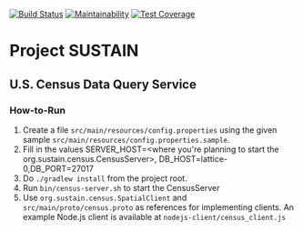 [![Build Status](https://travis-ci.com/Project-Sustain/sustain-census.svg?branch=master)](https://travis-ci.com/Project-Sustain/sustain-census)
[![Maintainability](https://api.codeclimate.com/v1/badges/643c77ef8bf644ea3492/maintainability)](https://codeclimate.com/github/Project-Sustain/sustain-census/maintainability)
[![Test Coverage](https://api.codeclimate.com/v1/badges/643c77ef8bf644ea3492/test_coverage)](https://codeclimate.com/github/Project-Sustain/sustain-census/test_coverage)

# Project SUSTAIN
## U.S. Census Data Query Service

### How-to-Run

1. Create a file `src/main/resources/config.properties` using the given sample `src/main/resources/config.properties.sample`.
2. Fill in the values SERVER_HOST=<where you're planning to start the org.sustain.census.CensusServer>, DB_HOST=lattice-0,DB_PORT=27017
3. Do `./gradlew install` from the project root.
4. Run `bin/census-server.sh` to start the CensusServer
5. Use `org.sustain.census.SpatialClient` and `src/main/proto/census.proto` as references for implementing clients. An example Node.js client is available at `nodejs-client/census_client.js`

